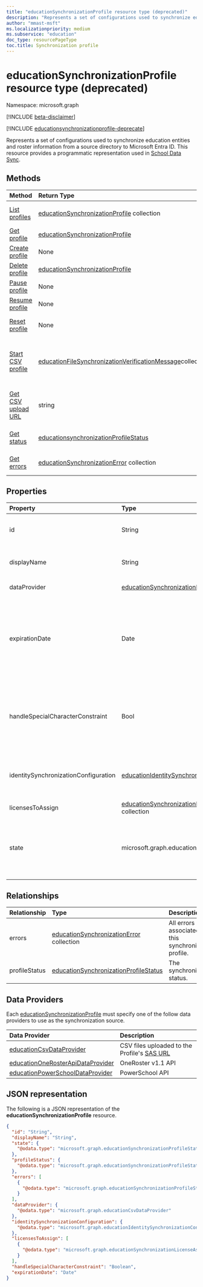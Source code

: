 ```yaml
---
title: "educationSynchronizationProfile resource type (deprecated)"
description: "Represents a set of configurations used to synchronize education entities and roster information from a source directory to Microsoft Entra ID. This resource provides a programmatic representation used in School Data Sync."
author: "mmast-msft"
ms.localizationpriority: medium
ms.subservice: "education"
doc_type: resourcePageType
toc.title: Synchronization profile
---
```


# educationSynchronizationProfile resource type (deprecated)

Namespace: microsoft.graph

[!INCLUDE [beta-disclaimer](../../includes/beta-disclaimer.md)]

[!INCLUDE [educationsynchronizationprofile-deprecate](../includes/education-deprecate-educationsynchronizationprofile.md)]

Represents a set of configurations used to synchronize education entities and roster information from a source directory to Microsoft Entra ID. This resource provides a programmatic representation used in [School Data Sync](https://sds.microsoft.com).

## Methods

| Method                                                                    | Return Type                                                 | Description                                                                                                                    |
| :------------------------------------------------------------------------ | :---------------------------------------------------------- | :----------------------------------------------------------------------------------------------------------------------------- |
| [List profiles](../api/educationsynchronizationprofile-list.md)           | [educationSynchronizationProfile] collection                | Get a list of all the synchronization profiles in the tenant.                                                                  |
| [Get profile](../api/educationsynchronizationprofile-get.md)              | [educationSynchronizationProfile]                           | Retrieve a specific profile given the profile identifier.                                                                      |
| [Create profile](../api/educationsynchronizationprofile-post.md)          | None                                                        | Create a new synchronization profile.                                                                                          |
| [Delete profile](../api/educationsynchronizationprofile-delete.md)        | [educationSynchronizationProfile]                           | Delete a specific profile given the profile identifier.                                                                        |
| [Pause profile](../api/educationsynchronizationprofile-pause.md)          | None                                                        | Pause an ongoing synchronization.                                                                                              |
| [Resume profile](../api/educationsynchronizationprofile-resume.md)        | None                                                        | Resume a paused synchronization.                                                                                               |
| [Reset profile](../api/educationsynchronizationprofile-reset.md)          | None                                                        | Reset the state of the profile and restart synchronization.                                                                    |
| [Start CSV profile](../api/educationsynchronizationprofile-start.md)      | [educationFileSynchronizationVerificationMessage]collection | Verify the uploaded source files and start synchronization. Applies only when the data provider is [educationCsvDataProvider]. |
| [Get CSV upload URL](../api/educationsynchronizationprofile-uploadurl.md) | string                                                      | Return the short-lived URL to upload CSV data files. Applies only when the data provider is [educationCsvDataProvider].        |
| [Get status](../api/educationsynchronizationprofilestatus-get.md)         | [educationsynchronizationProfileStatus]                     | Return the status of a specific synchronization profile.                                                                       |
| [Get errors](../api/educationsynchronizationerrors-get.md)                | [educationSynchronizationError] collection                  | Get all the errors generated during synchronization.                                                                           |

## Properties

| Property                             | Type                                                   | Description                                                                                                                       |
| :----------------------------------- | :----------------------------------------------------- | :-------------------------------------------------------------------------------------------------------------------------------- |
| id                                   | String                                                 | The unique identifier for the resource. (read-only)                                                                               |
| displayName                          | String                                                 | Name of the configuration profile for syncing identities.                                                                         |
| dataProvider                         | [educationSynchronizationDataProvider]                 | The data provider used for the profile.                                                                                           |
| expirationDate                       | Date                                                   | The date the profile should be considered expired and cease syncing. Provide the date in `YYYY-MM-DD` format, following [ISO 8601](https://www.iso.org/iso-8601-date-and-time-format.html). Maximum value is 18 months from profile creation.  (optional)       |
| handleSpecialCharacterConstraint     | Bool                                                   | Determines if School Data Sync should automatically replace unsupported special characters while syncing from source.             |
| identitySynchronizationConfiguration | [educationIdentitySynchronizationConfiguration]        | Determines how the Profile should [create new][fullsync] or [match existing][dirsync] Microsoft Entra users.                                  |
| licensesToAssign                     | [educationSynchronizationLicenseAssignment] collection | License setup configuration.                                                                                                      |
| state                                | microsoft.graph.educationSynchronizationProfileState                   | The state of the profile. Possible values are: `provisioning`, `provisioned`, `provisioningFailed`, `deleting`, `deletionFailed`. |

## Relationships

| Relationship  | Type                                       | Description                                              |
| :------------ | :----------------------------------------- | :------------------------------------------------------- |
| errors        | [educationSynchronizationError] collection | All errors associated with this synchronization profile. |
| profileStatus | [educationSynchronizationProfileStatus]    | The synchronization status.                              |

## Data Providers

Each [educationSynchronizationProfile] must specify one of the follow data providers to use as the synchronization source.

| Data Provider                                                             | Description                                                                                        |
| :------------------------------------------------------------------------ | :------------------------------------------------------------------------------------------------- |
| [educationCsvDataProvider]                                                | CSV files uploaded to the Profile's [SAS URL](../api/educationsynchronizationprofile-uploadurl.md) |
| [educationOneRosterApiDataProvider](educationonerosterapidataprovider.md) | OneRoster v1.1 API                                                                                 |
| [educationPowerSchoolDataProvider]                                        | PowerSchool API                                                                                    |

## JSON representation

The following is a JSON representation of the **educationSynchronizationProfile** resource.

<!-- {
  "blockType": "resource",
  "keyProperty": "id",
  "optionalProperties": [

  ],
  "baseType": "microsoft.graph.entity",
  "@odata.type": "microsoft.graph.educationSynchronizationProfile"
}-->

```json
{
  "id": "String",
  "displayName": "String",
  "state": {
    "@odata.type": "microsoft.graph.educationSynchronizationProfileState"
  },
  "profileStatus": {
    "@odata.type": "microsoft.graph.educationSynchronizationProfileStatus"
  },
  "errors": [
    {
      "@odata.type": "microsoft.graph.educationSynchronizationProfileStatus"
    }
  ],
  "dataProvider": {
    "@odata.type": "microsoft.graph.educationCsvDataProvider"
  },
  "identitySynchronizationConfiguration": {
    "@odata.type": "microsoft.graph.educationIdentitySynchronizationConfiguration"
  },
  "licensesToAssign": [
    {
      "@odata.type": "microsoft.graph.educationSynchronizationLicenseAssignment"
    }
  ],
  "handleSpecialCharacterConstraint": "Boolean",
  "expirationDate": "Date"
}
```

[educationsynchronizationprofile]: educationsynchronizationprofile.md
[educationsynchronizationprofilestatus]: educationsynchronizationProfileStatus.md
[educationsynchronizationerror]: educationSynchronizationError.md
[educationfilesynchronizationverificationmessage]: educationFileSynchronizationVerificationMessage.md
[educationcsvdataprovider]: educationCsvDataProvider.md
[educationsynchronizationdataprovider]: educationSynchronizationDataProvider.md
[educationidentitysynchronizationconfiguration]: educationIdentitySynchronizationConfiguration.md
[educationsynchronizationlicenseassignment]: educationSynchronizationLicenseAssignment.md
[fullsync]: educationidentitycreationconfiguration.md
[dirsync]: educationidentitycreationconfiguration.md
[educationpowerschooldataprovider]: educationPowerSchoolDataProvider.md
[educationcsvdataprovider]: educationCsvDataProvider.md

<!-- uuid: 16cd6b66-4b1a-43a1-adaf-3a886856ed98
2020-05-06 14:57:30 UTC -->
<!-- {
  "type": "#page.annotation",
  "description": "educationSynchronizationProfile resource",
  "keywords": "",
  "section": "documentation",
  "tocPath": "",
}-->
